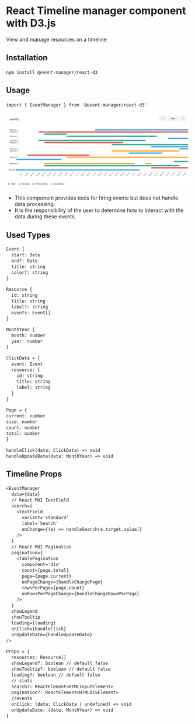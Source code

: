 # React Timeline manager component with D3.js

View and manage resources on a timeline

## Installation

`npm install @event-manager/react-d3`

## Usage

`import { EventManager } from '@event-manager/react-d3'`

![alt text](https://github.com/jurisbandenieks/event-manager-d3/blob/HEAD/images/event-manager-d3.png)

- This component provides tools for firing events but does not handle data processing.
- It is the responsibility of the user to determine how to interact with the data during these events.

## Used Types

```
Event {
  start: Date
  end?: Date
  title: string
  color?: string
}
```

```
Resource {
  id: string
  title: string
  label?: string
  events: Event[]
}
```

```
MonthYear {
  month: number
  year: number
}
```

```
ClickData = {
  event: Event
  resource: {
    id: string
    title: string
    label: string
  }
}
```

```
Page = {
current: number
size: number
count: number
total: number
}
```

```
handleClick(data: ClickData) => void
handleUpdateDate(data: MonthYear) => void
```

## Timeline Props

```
<EventManager
  data={data}
  // React MUI TextField
  search={
    <TextField
      variant='standard'
      label='Search'
      onChange={(e) => handleSearch(e.target.value)}
    />
  }
  // React MUI Pagination
  pagination={
    <TablePagination
      component='div'
      count={page.total}
      page={page.current}
      onPageChange={handleChangePage}
      rowsPerPage={page.count}
      onRowsPerPageChange={handleChangeRowsPerPage}
    />
  }
  showLegend
  showTooltip
  loading={loading}
  onClick={handleClick}
  onUpdateDate={handleUpdateDate}
/>
```

```
Props = {
  resources: Resource[]
  showLegend?: boolean // default false
  showTooltip?: boolean // default false
  loading?: boolean // default false
  // slots
  search?: ReactElement<HTMLInputElement>
  pagination?: ReactElement<HTMLDivElement>
  //events
  onClick: (data: ClickData | undefined) => void
  onUpdateDate: (date: MonthYear) => void
}
```
